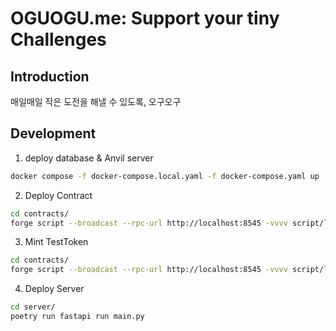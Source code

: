# OGUOGU.me: Support your tiny Challenges

## Introduction

매일매일 작은 도전을 해낼 수 있도록, 오구오구


## Development


1. deploy database & Anvil server

```bash
docker compose -f docker-compose.local.yaml -f docker-compose.yaml up
```

2. Deploy Contract

```bash
cd contracts/
forge script --broadcast --rpc-url http://localhost:8545 -vvvv script/local/deploy.s.sol
```

3. Mint TestToken

```bash
cd contracts/
forge script --broadcast --rpc-url http://localhost:8545 -vvvv script/local/mint.s.sol
```

4. Deploy Server
   
```bash
cd server/
poetry run fastapi run main.py